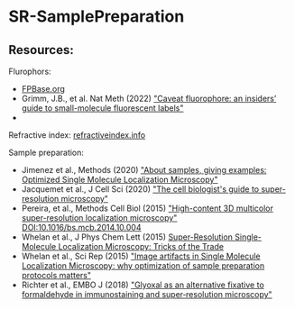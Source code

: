 # SR-SamplePreparation

## Resources: 

Flurophors: 
- [FPBase.org](https://www.fpbase.org/)
- Grimm, J.B., et al. Nat Meth (2022) ["Caveat fluorophore: an insiders’ guide to small-molecule fluorescent labels"](https://doi.org/10.1038/s41592-021-01338-6)
-

Refractive index: [refractiveindex.info](https://refractiveindex.info/)

Sample preparation: 
- Jimenez et al., Methods (2020) ["About samples, giving examples: Optimized Single Molecule Localization Microscopy"](https://doi.org/10.1016/j.ymeth.2019.05.008)
- Jacquemet et al., J Cell Sci (2020) ["The cell biologist's guide to super-resolution microscopy"](https://doi.org/10.1242/jcs.240713)
- Pereira, et al., Methods Cell Biol (2015) ["High-content 3D multicolor super-resolution localization
microscopy"](https://drive.google.com/file/d/1r_GTToaIRlgv5kem131GAPbQwfg_qe8u/view) [DOI:10.1016/bs.mcb.2014.10.004](https://doi.org/10.1016/bs.mcb.2014.10.004)
- Whelan et al., J Phys Chem Lett (2015) [Super-Resolution Single-Molecule Localization Microscopy: Tricks of the Trade](http://pubs.acs.org/doi/10.1021/jz5019702)
- Whelan et al., Sci Rep (2015) ["Image artifacts in Single Molecule Localization Microscopy: why optimization of sample preparation protocols matters"](http://www.nature.com/doifinder/10.1038/srep07924)
- Richter et al., EMBO J (2018) ["Glyoxal as an alternative fixative to formaldehyde in immunostaining and super‐resolution microscopy"](http://emboj.embopress.org/lookup/doi/10.15252/embj.201695709)

